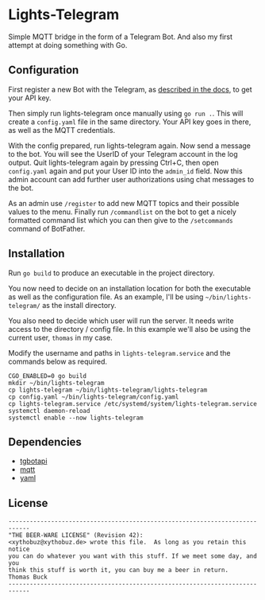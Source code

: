 # Lights-Telegram

Simple MQTT bridge in the form of a Telegram Bot.
And also my first attempt at doing something with Go.

## Configuration

First register a new Bot with the Telegram, as [described in the docs](https://core.telegram.org/bots#6-botfather), to get your API key.

Then simply run lights-telegram once manually using `go run .`.
This will create a `config.yaml` file in the same directory.
Your API key goes in there, as well as the MQTT credentials.

With the config prepared, run lights-telegram again.
Now send a message to the bot.
You will see the UserID of your Telegram account in the log output.
Quit lights-telegram again by pressing Ctrl+C, then open `config.yaml` again and put your User ID into the `admin_id` field.
Now this admin account can add further user authorizations using chat messages to the bot.

As an admin use `/register` to add new MQTT topics and their possible values to the menu.
Finally run `/commandlist` on the bot to get a nicely formatted command list which you can then give to the `/setcommands` command of BotFather.

## Installation

Run `go build` to produce an executable in the project directory.

You now need to decide on an installation location for both the executable as well as the configuration file.
As an example, I'll be using `~/bin/lights-telegram/` as the install directory.

You also need to decide which user will run the server.
It needs write access to the directory / config file.
In this example we'll also be using the current user, `thomas` in my case.

Modify the username and paths in `lights-telegram.service` and the commands below as required.

    CGO_ENABLED=0 go build
    mkdir ~/bin/lights-telegram
    cp lights-telegram ~/bin/lights-telegram/lights-telegram
    cp config.yaml ~/bin/lights-telegram/config.yaml
    cp lights-telegram.service /etc/systemd/system/lights-telegram.service
    systemctl daemon-reload
    systemctl enable --now lights-telegram

## Dependencies

 * [tgbotapi](https://pkg.go.dev/github.com/go-telegram-bot-api/telegram-bot-api/v5)
 * [mqtt](https://pkg.go.dev/github.com/eclipse/paho.mqtt.golang)
 * [yaml](https://pkg.go.dev/gopkg.in/yaml.v3)

## License

    ----------------------------------------------------------------------------
    "THE BEER-WARE LICENSE" (Revision 42):
    <xythobuz@xythobuz.de> wrote this file.  As long as you retain this notice
    you can do whatever you want with this stuff. If we meet some day, and you
    think this stuff is worth it, you can buy me a beer in return.   Thomas Buck
    ----------------------------------------------------------------------------
